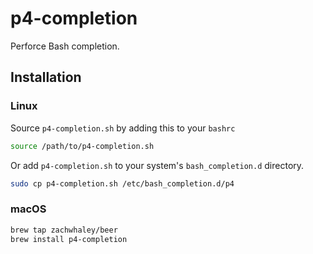 # p4-completion

Perforce Bash completion.

## Installation

### Linux

Source `p4-completion.sh` by adding this to your `bashrc`

```bash
source /path/to/p4-completion.sh
```

Or add `p4-completion.sh` to your system's `bash_completion.d` directory.

```bash
sudo cp p4-completion.sh /etc/bash_completion.d/p4
```

### macOS

```bash
brew tap zachwhaley/beer
brew install p4-completion
```
